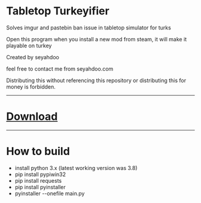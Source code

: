 # Tabletop Turkeyifier
Solves imgur and pastebin ban issue in tabletop simulator for turks

Open this program when you install a new mod from steam, it will make it playable on turkey

Created by seyahdoo

feel free to contact me from seyahdoo.com

Distributing this without referencing this repository or distributing this for money is forbidden.

---

# [Download](https://gitreleases.dev/gh/seyahdoo/TabletopTurkeyifier/latest/tabletop-turkeyifier.exe)

---

# How to build
- install python 3.x (latest working version was 3.8)
- pip install pypiwin32
- pip install requests
- pip install pyinstaller
- pyinstaller --onefile main.py
